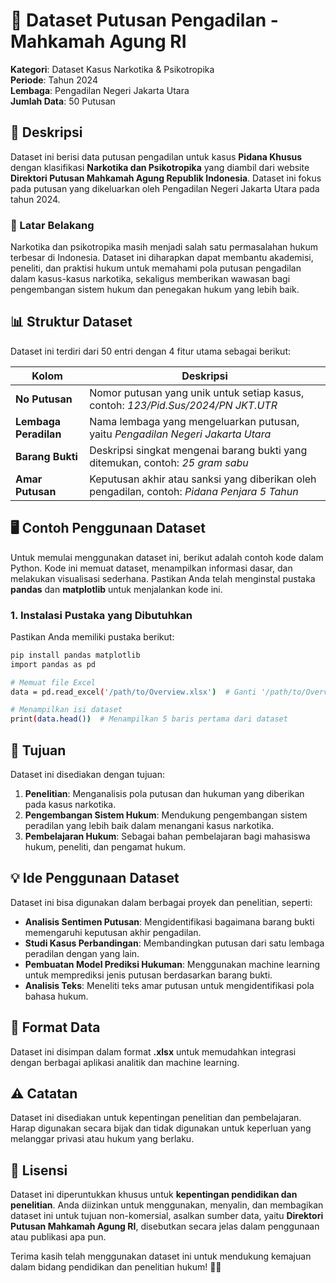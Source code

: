 # 📜 Dataset Putusan Pengadilan - Mahkamah Agung RI

**Kategori**: Dataset Kasus Narkotika & Psikotropika  
**Periode**: Tahun 2024  
**Lembaga**: Pengadilan Negeri Jakarta Utara  
**Jumlah Data**: 50 Putusan

## 🎯 Deskripsi
Dataset ini berisi data putusan pengadilan untuk kasus **Pidana Khusus** dengan klasifikasi **Narkotika dan Psikotropika** yang diambil dari website **Direktori Putusan Mahkamah Agung Republik Indonesia**. Dataset ini fokus pada putusan yang dikeluarkan oleh Pengadilan Negeri Jakarta Utara pada tahun 2024.

### 💼 Latar Belakang
Narkotika dan psikotropika masih menjadi salah satu permasalahan hukum terbesar di Indonesia. Dataset ini diharapkan dapat membantu akademisi, peneliti, dan praktisi hukum untuk memahami pola putusan pengadilan dalam kasus-kasus narkotika, sekaligus memberikan wawasan bagi pengembangan sistem hukum dan penegakan hukum yang lebih baik.

## 📊 Struktur Dataset
Dataset ini terdiri dari 50 entri dengan 4 fitur utama sebagai berikut:

| Kolom          | Deskripsi                                                                                      |
|----------------|------------------------------------------------------------------------------------------------|
| **No Putusan** | Nomor putusan yang unik untuk setiap kasus, contoh: *123/Pid.Sus/2024/PN JKT.UTR*             |
| **Lembaga Peradilan** | Nama lembaga yang mengeluarkan putusan, yaitu *Pengadilan Negeri Jakarta Utara*           |
| **Barang Bukti** | Deskripsi singkat mengenai barang bukti yang ditemukan, contoh: *25 gram sabu*                |
| **Amar Putusan** | Keputusan akhir atau sanksi yang diberikan oleh pengadilan, contoh: *Pidana Penjara 5 Tahun* |

## 🖥️ Contoh Penggunaan Dataset

Untuk memulai menggunakan dataset ini, berikut adalah contoh kode dalam Python. Kode ini memuat dataset, menampilkan informasi dasar, dan melakukan visualisasi sederhana. Pastikan Anda telah menginstal pustaka **pandas** dan **matplotlib** untuk menjalankan kode ini.

### 1. Instalasi Pustaka yang Dibutuhkan
Pastikan Anda memiliki pustaka berikut:
```bash
pip install pandas matplotlib
import pandas as pd

# Memuat file Excel
data = pd.read_excel('/path/to/Overview.xlsx')  # Ganti '/path/to/Overview.xlsx' dengan lokasi file Anda

# Menampilkan isi dataset
print(data.head())  # Menampilkan 5 baris pertama dari dataset
```

## 🎯 Tujuan
Dataset ini disediakan dengan tujuan:

1. **Penelitian**: Menganalisis pola putusan dan hukuman yang diberikan pada kasus narkotika.
2. **Pengembangan Sistem Hukum**: Mendukung pengembangan sistem peradilan yang lebih baik dalam menangani kasus narkotika.
3. **Pembelajaran Hukum**: Sebagai bahan pembelajaran bagi mahasiswa hukum, peneliti, dan pengamat hukum.

## 💡 Ide Penggunaan Dataset
Dataset ini bisa digunakan dalam berbagai proyek dan penelitian, seperti:

- **Analisis Sentimen Putusan**: Mengidentifikasi bagaimana barang bukti memengaruhi keputusan akhir pengadilan.
- **Studi Kasus Perbandingan**: Membandingkan putusan dari satu lembaga peradilan dengan yang lain.
- **Pembuatan Model Prediksi Hukuman**: Menggunakan machine learning untuk memprediksi jenis putusan berdasarkan barang bukti.
- **Analisis Teks**: Meneliti teks amar putusan untuk mengidentifikasi pola bahasa hukum.

## 📂 Format Data
Dataset ini disimpan dalam format **.xlsx** untuk memudahkan integrasi dengan berbagai aplikasi analitik dan machine learning.

## ⚠️ Catatan
Dataset ini disediakan untuk kepentingan penelitian dan pembelajaran. Harap digunakan secara bijak dan tidak digunakan untuk keperluan yang melanggar privasi atau hukum yang berlaku.

## 📜 Lisensi
Dataset ini diperuntukkan khusus untuk **kepentingan pendidikan dan penelitian**. Anda diizinkan untuk menggunakan, menyalin, dan membagikan dataset ini untuk tujuan non-komersial, asalkan sumber data, yaitu **Direktori Putusan Mahkamah Agung RI**, disebutkan secara jelas dalam penggunaan atau publikasi apa pun.

Terima kasih telah menggunakan dataset ini untuk mendukung kemajuan dalam bidang pendidikan dan penelitian hukum! 📑✨
